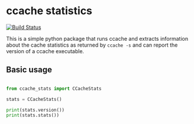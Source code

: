 # ccache statistics

[![Build Status](https://travis-ci.org/fweik/ccache-stats.svg?branch=master)](https://travis-ci.org/fweik/ccache-stats)

This is a simple python package that runs ccache and extracts
information about the cache statistics as returned by `ccache -s`
and can report the version of a ccache executable.

## Basic usage

```python

from ccache_stats import CCacheStats

stats = CCacheStats()

print(stats.version())
print(stats.stats())

```
